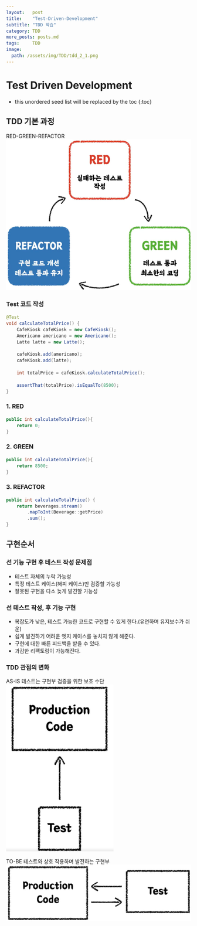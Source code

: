 ```yaml
---
layout:   post
title:    "Test-Driven-Development"
subtitle: "TDD 학습"
category: TDD
more_posts: posts.md
tags:     TDD
image:
  path: /assets/img/TDD/tdd_2_1.png
---
```

# Test Driven Development

<!--more-->
<!-- Table of contents -->
* this unordered seed list will be replaced by the toc
{:toc}

<!-- text -->
## TDD 기본 과정
RED-GREEN-REFACTOR
![](/assets/img/TDD/tdd_2_1.png)

### Test 코드 작성
``` java
@Test
void calculateTotalPrice() {
    CafeKiosk cafeKiosk = new CafeKiosk();
    Americano americano = new Americano();
    Latte latte = new Latte();

    cafeKiosk.add(americano);
    cafeKiosk.add(latte);

    int totalPrice = cafeKiosk.calculateTotalPrice();

    assertThat(totalPrice).isEqualTo(8500);
}
```

### 1. RED
``` java
public int calculateTotalPrice(){
    return 0;
}
```

### 2. GREEN
``` java
public int calculateTotalPrice(){
    return 8500;
}
```

### 3. REFACTOR
``` java
public int calculateTotalPrice() {
    return beverages.stream()
        .mapToInt(Beverage::getPrice)
        .sum();
}
```

## 구현순서

### 선 기능 구현 후 테스트 작성 문제점
- 테스트 자체의 누락 가능성
- 특정 테스트 케이스(해피 케이스)만 검증할 가능성
- 잘못된 구현을 다소 늦게 발견할 가능성

### 선 테스트 작성, 후 기능 구현
- 복잡도가 낮은, 테스트 가능한 코드로 구현할 수 있게 한다.(유연하며 유지보수가 쉬운)
- 쉽게 발견하기 어려운 엣지 케이스를 놓치지 않게 해준다.
- 구현에 대한 빠른 피드백을 받을 수 있다.
- 과감한 리팩토링이 가능해진다.

### TDD 관점의 변화
AS-IS 테스트는 구현부 검증을 위한 보조 수단  
![](/assets/img/TDD/tdd_2_2.png)

TO-BE 테스트와 상호 작용하며 발전하는 구현부  
![](/assets/img/TDD/tdd_2_3.png)